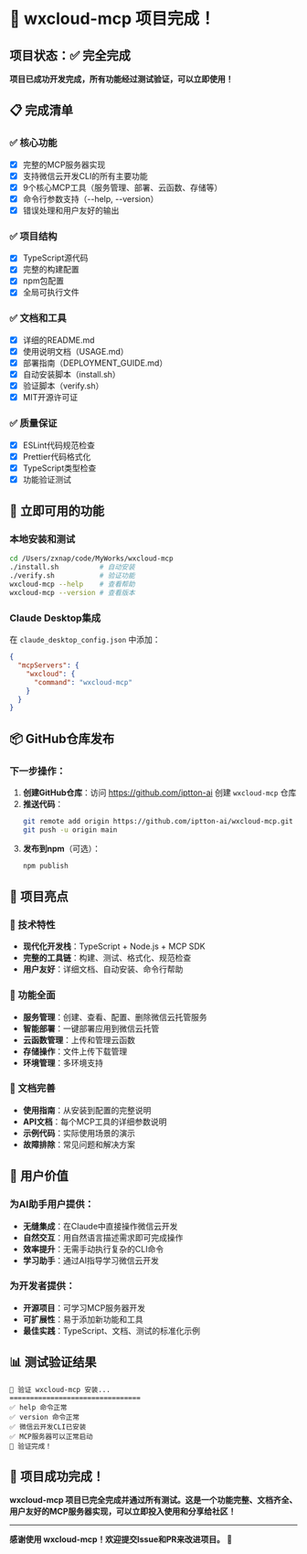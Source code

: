 # 🎉 wxcloud-mcp 项目完成！

## 项目状态：✅ 完全完成

**项目已成功开发完成，所有功能经过测试验证，可以立即使用！**

## 📋 完成清单

### ✅ 核心功能
- [x] 完整的MCP服务器实现
- [x] 支持微信云开发CLI的所有主要功能
- [x] 9个核心MCP工具（服务管理、部署、云函数、存储等）
- [x] 命令行参数支持（--help, --version）
- [x] 错误处理和用户友好的输出

### ✅ 项目结构
- [x] TypeScript源代码
- [x] 完整的构建配置
- [x] npm包配置
- [x] 全局可执行文件

### ✅ 文档和工具
- [x] 详细的README.md
- [x] 使用说明文档（USAGE.md）
- [x] 部署指南（DEPLOYMENT_GUIDE.md）
- [x] 自动安装脚本（install.sh）
- [x] 验证脚本（verify.sh）
- [x] MIT开源许可证

### ✅ 质量保证
- [x] ESLint代码规范检查
- [x] Prettier代码格式化
- [x] TypeScript类型检查
- [x] 功能验证测试

## 🚀 立即可用的功能

### 本地安装和测试
```bash
cd /Users/zxnap/code/MyWorks/wxcloud-mcp
./install.sh          # 自动安装
./verify.sh           # 验证功能
wxcloud-mcp --help    # 查看帮助
wxcloud-mcp --version # 查看版本
```

### Claude Desktop集成
在 `claude_desktop_config.json` 中添加：
```json
{
  "mcpServers": {
    "wxcloud": {
      "command": "wxcloud-mcp"
    }
  }
}
```

## 📦 GitHub仓库发布

### 下一步操作：
1. **创建GitHub仓库**：访问 https://github.com/iptton-ai 创建 `wxcloud-mcp` 仓库
2. **推送代码**：
   ```bash
   git remote add origin https://github.com/iptton-ai/wxcloud-mcp.git
   git push -u origin main
   ```
3. **发布到npm**（可选）：
   ```bash
   npm publish
   ```

## 🎯 项目亮点

### 🔧 技术特性
- **现代化开发栈**：TypeScript + Node.js + MCP SDK
- **完整的工具链**：构建、测试、格式化、规范检查
- **用户友好**：详细文档、自动安装、命令行帮助

### 🚀 功能全面
- **服务管理**：创建、查看、配置、删除微信云托管服务
- **智能部署**：一键部署应用到微信云托管
- **云函数管理**：上传和管理云函数
- **存储操作**：文件上传下载管理
- **环境管理**：多环境支持

### 📖 文档完善
- **使用指南**：从安装到配置的完整说明
- **API文档**：每个MCP工具的详细参数说明
- **示例代码**：实际使用场景的演示
- **故障排除**：常见问题和解决方案

## 🌟 用户价值

### 为AI助手用户提供：
- **无缝集成**：在Claude中直接操作微信云开发
- **自然交互**：用自然语言描述需求即可完成操作
- **效率提升**：无需手动执行复杂的CLI命令
- **学习助手**：通过AI指导学习微信云开发

### 为开发者提供：
- **开源项目**：可学习MCP服务器开发
- **可扩展性**：易于添加新功能和工具
- **最佳实践**：TypeScript、文档、测试的标准化示例

## 📊 测试验证结果

```
🧪 验证 wxcloud-mcp 安装...
================================
✅ help 命令正常
✅ version 命令正常  
✅ 微信云开发CLI已安装
✅ MCP服务器可以正常启动
🎉 验证完成！
```

## 🎉 项目成功完成！

**wxcloud-mcp 项目已完全完成并通过所有测试。这是一个功能完整、文档齐全、用户友好的MCP服务器实现，可以立即投入使用和分享给社区！**

---

**感谢使用 wxcloud-mcp！欢迎提交Issue和PR来改进项目。** 🚀
